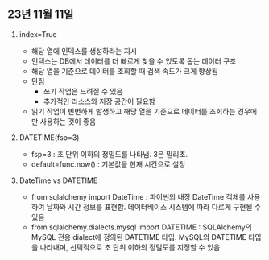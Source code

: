 ## 23년 11월 11일

1. index=True
    - 해당 열에 인덱스를 생성하라는 지시
    - 인덱스는 DB에서 데이터를 더 빠르게 찾을 수 있도록 돕는 데이터 구조
    - 해당 열을 기준으로 데이터를 조회할 때 검색 속도가 크게 향상됨
    - 단점
        - 쓰기 작업은 느려질 수 있음
        - 추가적인 리소스와 저장 공간이 필요함
    - 읽기 작업이 빈번하게 발생하고 해당 열을 기준으로 데이터를 조회하는 경우에만 사용하는 것이 좋음

2. DATETIME(fsp=3)
    - fsp=3 : 초 단위 이하의 정밀도를 나타냄. 3은 밀리초.
    - default=func.now() : 기본값을 현재 시간으로 설정

3. DateTime vs DATETIME
    - from sqlalchemy import DateTime : 파이썬의 내장 DateTime 객체를 사용하여 날짜와 시간 정보를 표현함. 데이터베이스 시스템에 따라 다르게 구현될 수 있음
    - from sqlalchemy.dialects.mysql import DATETIME : SQLAlchemy의 MySQL 전용 dialect에 정의된 DATETIME 타입. MySQL의 DATETIME 타입을 나타내며, 선택적으로 초 단위 이하의 정밀도를 지정할 수 있음